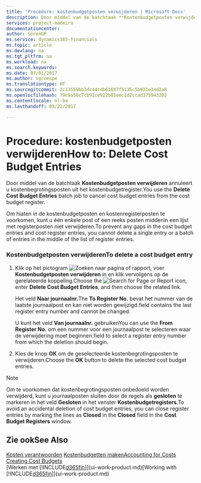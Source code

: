 ```yaml
---
title: 'Procedure: kostenbudgetposten verwijderen | Microsoft Docs'
description: Door middel van de batchtaak **Kostenbudgetposten verwijderen** annuleert u kostenbegrotingsposten uit het kostenbudgetregister.
services: project-madeira
documentationcenter: 
author: SorenGP
ms.service: dynamics365-financials
ms.topic: article
ms.devlang: na
ms.tgt_pltfrm: na
ms.workload: na
ms.search.keywords: 
ms.date: 07/01/2017
ms.author: sgroespe
ms.translationtype: HT
ms.sourcegitcommit: 2c13559bb3dc44cdb61697f5135c5b931e34d2a8
ms.openlocfilehash: 79c9a58c7cb91ce922b81eec1d2ccad375943203
ms.contentlocale: nl-be
ms.lasthandoff: 09/22/2017

---
```

# <a name="how-to-delete-cost-budget-entries"></a><span data-ttu-id="db1fc-103">Procedure: kostenbudgetposten verwijderen</span><span class="sxs-lookup"><span data-stu-id="db1fc-103">How to: Delete Cost Budget Entries</span></span>
<span data-ttu-id="db1fc-104">Door middel van de batchtaak **Kostenbudgetposten verwijderen** annuleert u kostenbegrotingsposten uit het kostenbudgetregister.</span><span class="sxs-lookup"><span data-stu-id="db1fc-104">You use the **Delete Cost Budget Entries** batch job to cancel cost budget entries from the cost budget register.</span></span>  

<span data-ttu-id="db1fc-105">Om hiaten in de kostenbudgetposten en kostenregisterposten te voorkomen, kunt u één enkele post of een reeks posten middenin een lijst met registerposten niet verwijderen.</span><span class="sxs-lookup"><span data-stu-id="db1fc-105">To prevent any gaps in the cost budget entries and cost register entries, you cannot delete a single entry or a batch of entries in the middle of the list of register entries.</span></span>  

### <a name="to-delete-a-cost-budget-entry"></a><span data-ttu-id="db1fc-106">Kostenbudgetposten verwijderen</span><span class="sxs-lookup"><span data-stu-id="db1fc-106">To delete a cost budget entry</span></span>  

1.  <span data-ttu-id="db1fc-107">Klik op het pictogram ![Zoeken naar pagina of rapport](media/ui-search/search_small.png "pictogram Zoeken naar pagina of rapport"), voer **Kostenbudgetposten verwijderen** in en klik vervolgens op de gerelateerde koppeling.</span><span class="sxs-lookup"><span data-stu-id="db1fc-107">Choose the ![Search for Page or Report](media/ui-search/search_small.png "Search for Page or Report icon") icon, enter **Delete Cost Budget Entries**, and then choose the related link.</span></span>  

    <span data-ttu-id="db1fc-108">Het veld **Naar journaalnr.**</span><span class="sxs-lookup"><span data-stu-id="db1fc-108">The **To Register No.**</span></span> <span data-ttu-id="db1fc-109">bevat het nummer van de laatste journaalpost en kan niet worden gewijzigd.</span><span class="sxs-lookup"><span data-stu-id="db1fc-109">field contains the last register entry number and cannot be changed.</span></span>  

    <span data-ttu-id="db1fc-110">U kunt het veld **Van journaalnr.** gebruiken</span><span class="sxs-lookup"><span data-stu-id="db1fc-110">You can use the **From Register No.**</span></span> <span data-ttu-id="db1fc-111">om een nummer voor een journaalpost te selecteren waar de verwijdering moet beginnen.</span><span class="sxs-lookup"><span data-stu-id="db1fc-111">field to select a register entry number from which the deletion should begin.</span></span>  
2.  <span data-ttu-id="db1fc-112">Kies de knop **OK** om de geselecteerde kostenbegrotingsposten te verwijderen.</span><span class="sxs-lookup"><span data-stu-id="db1fc-112">Choose the **OK** button to delete the selected cost budget entries.</span></span>  

> [!NOTE]  
>  <span data-ttu-id="db1fc-113">Om te voorkomen dat kostenbegrotingsposten onbedoeld worden verwijderd, kunt u journaalposten sluiten door de regels als **gesloten** te markeren in het veld **Gesloten** in het venster **Kostenbudgetregisters**.</span><span class="sxs-lookup"><span data-stu-id="db1fc-113">To avoid an accidental deletion of cost budget entries, you can close register entries by marking the lines as **Closed** in the **Closed** field in the **Cost Budget Registers** window.</span></span>  

## <a name="see-also"></a><span data-ttu-id="db1fc-114">Zie ook</span><span class="sxs-lookup"><span data-stu-id="db1fc-114">See Also</span></span>  
<span data-ttu-id="db1fc-115">[Kosten verantwoorden](finance-manage-cost-accounting.md)
[Kostenbudgetten maken](finance-create-cost-budgets.md)</span><span class="sxs-lookup"><span data-stu-id="db1fc-115">[Accounting for Costs](finance-manage-cost-accounting.md)
[Creating Cost Budgets](finance-create-cost-budgets.md)</span></span>  
<span data-ttu-id="db1fc-116">[Werken met [!INCLUDE[d365fin](includes/d365fin_md.md)]](ui-work-product.md)</span><span class="sxs-lookup"><span data-stu-id="db1fc-116">[Working with [!INCLUDE[d365fin](includes/d365fin_md.md)]](ui-work-product.md)</span></span>

